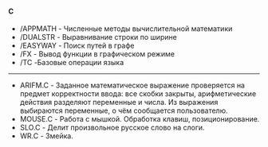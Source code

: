 #### C

- /APPMATH - Численные методы вычислительной математики
- /DUALSTR - Выравнивание строки по ширине
- /EASYWAY - Поиск путей в графе
- /FX - Вывод функции в графическом режиме
- /TC -Базовые операции языка

--------------------------------------------------------------------------------------------

- ARIFM.C - Заданное математическое выражение проверяется на предмет корректности ввода: все скобки закрыты, арифметические действия разделяют переменные и числа. Из выражения выбираются переменные, о чём сообщается пользователю.
- MOUSE.C - Работа с мышкой. Обработка клавиш, позиционирование.
- SLO.C - Делит произвольное русское слово на слоги.
- WR.C - Змейка.



